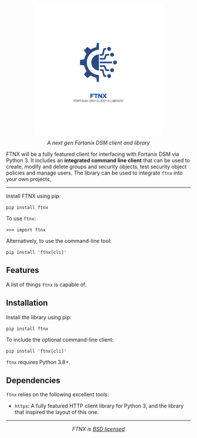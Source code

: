 <p align="center">
  <a href="https://github.com/psnosignaluk/ftnx">
    <img width="350" src="https://raw.githubusercontent.com/psnosignaluk/ftnx/main/docs/img/FTNX.png" alt="FTNX" />
  </a>
</p>
<p align="center"><em>A next gen Fortanix DSM client and library</em></p>

FTNX will be a fully featured client for interfacing with Fortanix DSM via Python 3. It includes
an **integrated command line client** that can be used to create, modify and delete groups and
security objects, test security object policies and manage users. The library can be used to
integrate `ftnx` into your own projects,

---

Install FTNX using pip:
```shell
pip install ftnx
```

To use `ftnx`:

```pycon
>>> import ftnx
```

Alternatively, to use the command-line tool:

```shell
pip install 'ftnx[cli]'
```

## Features

A list of things `ftnx` is capable of.

## Installation

Install the library using pip:
```shell
pip install ftnx
```

To include the optional command-line client:
```shell
pip install 'ftnx[cli]'
```

`ftnx` requires Python 3.8+.

## Dependencies

`ftnx` relies on the following excellent tools:

* `httpx`: A fully featured HTTP client library for Python 3, and the library that inspired the layout of this one.

---

<p align="center"><i>FTNX is <a href="https://github.com/psnosignaluk/blob/main/LICENSE.md">BSD licensed</a></i></p>